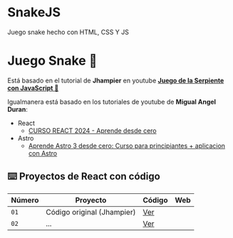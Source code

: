 # SnakeJS

Juego snake hecho con HTML, CSS Y JS

# Juego Snake 🐍

Está basado en el tutorial de **Jhampier** en youtube **[Juego de la Serpiente con JavaScript 🐍](https://youtu.be/Sl6YUIvwbAk)**

Igualmanera está basado en los tutoriales de youtube de **Migual Angel Duran**:

- React
  - [CURSO REACT 2024 - Aprende desde cero](https://www.youtube.com/watch?v=7iobxzd_2wY&list=PLUofhDIg_38q4D0xNWp7FEHOTcZhjWJ29)
- Astro
  - [Aprende Astro 3 desde cero: Curso para principiantes + aplicacion con Astro](https://www.youtube.com/watch?v=RB5tR_nqUEw)

## ⌨️ Proyectos de React con código

| Número | Proyecto                   | Código                                    | Web  |
| ------ | -------------------------- | ----------------------------------------- | ---- |
| `01`   | Código original (Jhampier) | [Ver](projects\a_snake_original_vanilla/) | []() |
| `02`   | ...                        | [Ver](projects//)                         | []() |
